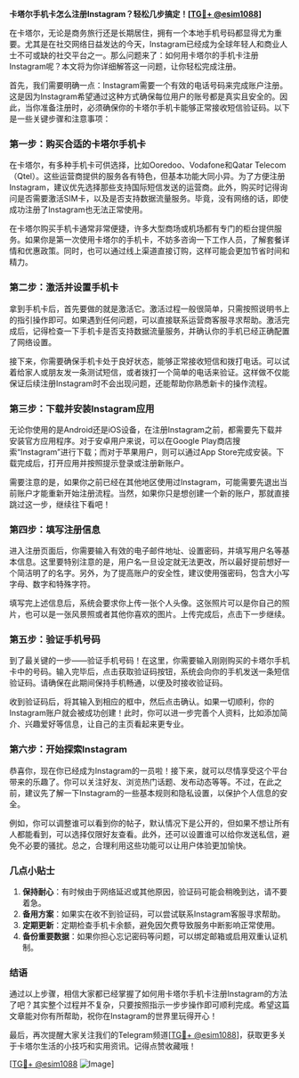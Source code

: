 **卡塔尔手机卡怎么注册Instagram？轻松几步搞定！[[TG💪+ @esim1088](https://t.me/s/esim1088)]**

在卡塔尔，无论是商务旅行还是长期居住，拥有一个本地手机号码都显得尤为重要。尤其是在社交网络日益发达的今天，Instagram已经成为全球年轻人和商业人士不可或缺的社交平台之一。那么问题来了：如何用卡塔尔的手机卡注册Instagram呢？本文将为你详细解答这一问题，让你轻松完成注册。

首先，我们需要明确一点：Instagram需要一个有效的电话号码来完成账户注册。这是因为Instagram希望通过这种方式确保每位用户的账号都是真实且安全的。因此，当你准备注册时，必须确保你的卡塔尔手机卡能够正常接收短信验证码。以下是一些关键步骤和注意事项：

### **第一步：购买合适的卡塔尔手机卡**
在卡塔尔，有多种手机卡可供选择，比如Ooredoo、Vodafone和Qatar Telecom（Qtel）。这些运营商提供的服务各有特色，但基本功能大同小异。为了方便注册Instagram，建议优先选择那些支持国际短信发送的运营商。此外，购买时记得询问是否需要激活SIM卡，以及是否支持数据流量服务。毕竟，没有网络的话，即使成功注册了Instagram也无法正常使用。

在卡塔尔购买手机卡通常非常便捷，许多大型商场或机场都有专门的柜台提供服务。如果你是第一次使用卡塔尔的手机卡，不妨多咨询一下工作人员，了解套餐详情和优惠政策。同时，也可以通过线上渠道直接订购，这样可能会更加节省时间和精力。

### **第二步：激活并设置手机卡**
拿到手机卡后，首先要做的就是激活它。激活过程一般很简单，只需按照说明书上的指引操作即可。如果遇到任何问题，可以直接联系运营商客服寻求帮助。激活完成后，记得检查一下手机卡是否支持数据流量服务，并确认你的手机已经正确配置了网络设置。

接下来，你需要确保手机卡处于良好状态，能够正常接收短信和拨打电话。可以试着给家人或朋友发一条测试短信，或者拨打一个简单的电话来验证。这样做不仅能保证后续注册Instagram时不会出现问题，还能帮助你熟悉新卡的操作流程。

### **第三步：下载并安装Instagram应用**
无论你使用的是Android还是iOS设备，在注册Instagram之前，都需要先下载并安装官方应用程序。对于安卓用户来说，可以在Google Play商店搜索“Instagram”进行下载；而对于苹果用户，则可以通过App Store完成安装。下载完成后，打开应用并按照提示登录或注册新账户。

需要注意的是，如果你之前已经在其他地区使用过Instagram，可能需要先退出当前账户才能重新开始注册流程。当然，如果你只是想创建一个新的账户，那就直接跳过这一步，继续往下看吧！

### **第四步：填写注册信息**
进入注册页面后，你需要输入有效的电子邮件地址、设置密码，并填写用户名等基本信息。这里要特别注意的是，用户名一旦设定就无法更改，所以最好提前想好一个简洁明了的名字。另外，为了提高账户的安全性，建议使用强密码，包含大小写字母、数字和特殊字符。

填写完上述信息后，系统会要求你上传一张个人头像。这张照片可以是你自己的照片，也可以是一张风景照或者其他你喜欢的图片。上传完成后，点击下一步继续。

### **第五步：验证手机号码**
到了最关键的一步——验证手机号码！在这里，你需要输入刚刚购买的卡塔尔手机卡中的号码。输入完毕后，点击获取验证码按钮，系统会向你的手机发送一条短信验证码。请确保在此期间保持手机畅通，以便及时接收验证码。

收到验证码后，将其输入到相应的框中，然后点击确认。如果一切顺利，你的Instagram账户就会被成功创建！此时，你可以进一步完善个人资料，比如添加简介、兴趣爱好等信息，让自己的主页看起来更专业。

### **第六步：开始探索Instagram**
恭喜你，现在你已经成为Instagram的一员啦！接下来，就可以尽情享受这个平台带来的乐趣了。你可以关注好友、浏览热门话题、发布动态等等。不过，在此之前，建议先了解一下Instagram的一些基本规则和隐私设置，以保护个人信息的安全。

例如，你可以调整谁可以看到你的帖子，默认情况下是公开的，但如果不想让所有人都能看到，可以选择仅限好友查看。此外，还可以设置谁可以给你发送私信，避免不必要的骚扰。总之，合理利用这些功能可以让用户体验更加愉快。

### **几点小贴士**
1. **保持耐心**：有时候由于网络延迟或其他原因，验证码可能会稍晚到达，请不要着急。
2. **备用方案**：如果实在收不到验证码，可以尝试联系Instagram客服寻求帮助。
3. **定期更新**：定期检查手机卡余额，避免因欠费导致服务中断影响正常使用。
4. **备份重要数据**：如果你担心忘记密码等问题，可以绑定邮箱或启用双重认证机制。

### **结语**
通过以上步骤，相信大家都已经掌握了如何用卡塔尔手机卡注册Instagram的方法了吧？其实整个过程并不复杂，只要按照指示一步步操作即可顺利完成。希望这篇文章能对你有所帮助，祝你在Instagram的世界里玩得开心！

最后，再次提醒大家关注我们的Telegram频道[[TG💪+ @esim1088](https://t.me/s/esim1088)]，获取更多关于卡塔尔生活的小技巧和实用资讯。记得点赞收藏哦！

[[TG💪+ @esim1088](https://t.me/s/esim1088) ![Image](https://i.postimg.cc/4NQfJmqS/Snipaste-2025-05-13-00-14-12.png)]